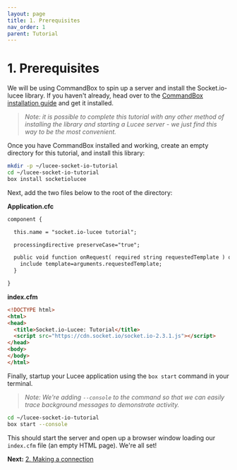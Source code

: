 ```yaml
---
layout: page
title: 1. Prerequisites
nav_order: 1
parent: Tutorial
---
```


# 1. Prerequisites

We will be using CommandBox to spin up a server and install the Socket.io-lucee library. If you haven't already, head over to the [CommandBox installation guide](https://commandbox.ortusbooks.com/setup/installation) and get it installed. 

> _Note: it is possible to complete this tutorial with any other method of installing the library and starting a Lucee server - we just find this way to be the most convenient._

Once you have CommandBox installed and working, create an empty directory for this tutorial, and install this library:

```bash
mkdir -p ~/lucee-socket-io-tutorial
cd ~/lucee-socket-io-tutorial
box install socketiolucee
```

Next, add the two files below to the root of the directory:

**Application.cfc**

```cfc
component {

  this.name = "socket.io-lucee tutorial";

  processingdirective preserveCase="true";

  public void function onRequest( required string requestedTemplate ) output=true {
    include template=arguments.requestedTemplate;
  }

}
```

**index.cfm**

```html
<!DOCTYPE html>
<html>
<head>
  <title>Socket.io-Lucee: Tutorial</title>
  <script src="https://cdn.socket.io/socket.io-2.3.1.js"></script>
</head>
<body>
</body>
</html>
```

Finally, startup your Lucee application using the `box start` command in your terminal. 

> _Note: We're adding `--console` to the command so that we can easily trace background messages to demonstrate activity._

```bash
cd ~/lucee-socket-io-tutorial
box start --console
```

This should start the server and open up a browser window loading our `index.cfm` file (an empty HTML page). We're all set!

**Next:** [2. Making a connection](2-connection.html)